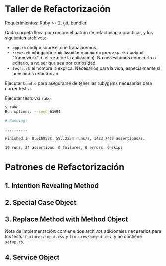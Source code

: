 # Taller de Refactorización

Requerimientos: Ruby >= 2, git, bundler.

Cada carpeta lleva por nombre el patrón de refactoring a practicar, y los
siguientes archivos:

* `app.rb` código sobre el que trabajaremos.
* `setup.rb` código de inicialización necesario para `app.rb` (sería el
  "framework", o el resto de la aplicación). No necesitamos conocerlo o editarlo,
  a no ser que sea por curiosidad.
* `tests.rb` el nombre lo explica. Necesarios para la vida, especialmente si
    pensamos refactorizar.

Ejecutar `bundle` para asegurarse de tener las rubygems necesarias para correr
tests.

Ejecutar tests via `rake`:

```bash
$ rake
Run options: --seed 61694

# Running:

..........

Finished in 0.016857s, 593.2254 runs/s, 1423.7409 assertions/s.

10 runs, 24 assertions, 0 failures, 0 errors, 0 skips
```

# Patrones de Refactorización

## 1. Intention Revealing Method

## 2. Special Case Object

## 3. Replace Method with Method Object

Nota de implementación: contiene dos archivos adicionales necesarios para los
tests: `fixtures/input.csv` y `fixtures/output.csv`, y no contiene `setup.rb`.

## 4. Service Object
